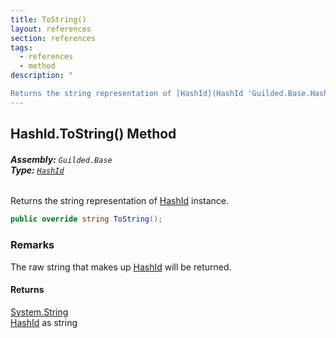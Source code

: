 ```yaml
---
title: ToString()
layout: references
section: references
tags:
  - references
  - method
description: "

Returns the string representation of [HashId](HashId 'Guilded.Base.HashId') instance."
---
```


## HashId.ToString() Method
###### **Assembly:** `Guilded.Base`<br/>**Type:** [`HashId`](HashId 'Guilded.Base.HashId')

Returns the string representation of [HashId](HashId 'Guilded.Base.HashId') instance.

```csharp
public override string ToString();
```

### Remarks
  
The raw string that makes up [HashId](HashId 'Guilded.Base.HashId') will be returned.

#### Returns
[System.String](https://docs.microsoft.com/en-us/dotnet/api/System.String 'System.String')  
[HashId](HashId 'Guilded.Base.HashId') as string